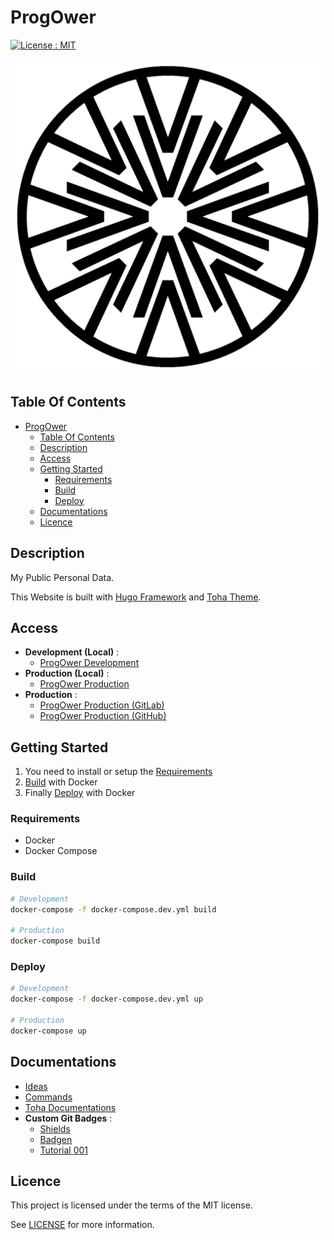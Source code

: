 # ProgOwer

[![License : MIT](https://img.shields.io/badge/License-MIT-yellow.svg)](https://opensource.org/licenses/MIT)

![Icon](./icon.png)

## Table Of Contents

- [ProgOwer](#progower)
  - [Table Of Contents](#table-of-contents)
  - [Description](#description)
  - [Access](#access)
  - [Getting Started](#getting-started)
    - [Requirements](#requirements)
    - [Build](#build)
    - [Deploy](#deploy)
  - [Documentations](#documentations)
  - [Licence](#licence)

## Description

My Public Personal Data.

This Website is built with [Hugo Framework](https://gohugo.io/) and [Toha Theme](https://themes.gohugo.io/themes/toha/).

## Access

- **Development (Local)** :
  - [ProgOwer Development](http://localhost:1313)
- **Production (Local)** :
  - [ProgOwer Production](http://localhost:8008)
- **Production** :
  - [ProgOwer Production (GitLab)](https://progower.gitlab.io/progower/)
  - [ProgOwer Production (GitHub)](https://progower.github.io/progower/)

## Getting Started

1) You need to install or setup the [Requirements](#requirements)
2) [Build](#build) with Docker
3) Finally [Deploy](#deploy) with Docker

### Requirements

- Docker
- Docker Compose

### Build

```bash
# Development
docker-compose -f docker-compose.dev.yml build

# Production
docker-compose build
```

### Deploy

```bash
# Development
docker-compose -f docker-compose.dev.yml up

# Production
docker-compose up
```

## Documentations

- [Ideas](./docs/ideas.md)
- [Commands](./docs/commands.md)
- [Toha Documentations](https://toha-guides.netlify.app/)
- **Custom Git Badges** :
  - [Shields](https://shields.io/)
  - [Badgen](https://badgen.net/)
  - [Tutorial 001](https://css-tricks.com/adding-custom-github-badges-to-your-repo/)

## Licence

This project is licensed under the terms of the MIT license.

See [LICENSE](./LICENCE.md) for more information.
